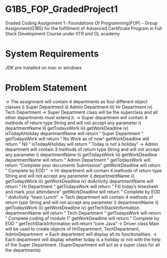 # G1B5_FOP_GradedProject1
Graded Coding Assignment 1- Foundations Of Programming(FOP) - Group Assignment(G1B5) for the fulfillment of Advanced Certificate Program in Full Stack Development Course under IITR and GL academy

# System Requirements 
JDK pre installed on mac or windows

# Problem Statement
→ The assignment will contain 4 departments as four different object classes
i) Super Department
ii) Admin Department
iii) Hr Department
iv) Tech Department
→ Super Department class will be the superclass and all other departments must extend it.
→ Super department will contain 4 methods of return type String and will not accept any
parameter
i) departmentName
ii) getTodaysWork
iii) getWorkDeadline
iv) isTodayAHoliday
departmentName will return “ Super Department “
getTodaysWork will return “ No Work as of now”
getWorkDeadline will return “ Nil “
isTodayAHoliday will return “ Today is not a holiday”
→ Admin department will contain 3 methods of return type String and will not accept any
parameter
i) departmentName
ii) getTodaysWork
iii) getWorkDeadline
departmentName will return “ Admin Department “
getTodaysWork will return “Complete your documents Submission”
getWorkDeadline will return “ Complete by EOD “
→ Hr department will contain 4 methods of return type String and will not accept any
parameter
i) departmentName
ii) getTodaysWork
iii) getWorkDeadline
iv) doActivity
departmentName will return “ Hr Department “
getTodaysWork will return “ Fill today’s timesheet and mark your attendance”
getWorkDeadline will return “ Complete by EOD “
doActivity “team Lunch”
→ Tech department will contain 4 methods of return type String and will not accept any
parameter
i) departmentName
ii) getTodaysWork
iii) getWorkDeadline
iv) getTechStackInformation
departmentName will return “ Tech Department “
getTodaysWork will return “ Complete coding of module 1”
getWorkDeadline will return “ Complete by EOD “
getTechStackInformation will return “core Java”
→ Driver class Main will be used to create objects of HrDepartment, TechDepartment,
AdminDepartment
→ Each department will display all its functionalities.
→ Each department will display whether today is a holiday or not with the help of the Super
Department. (SuperDepartment will act as a super class for all the departments)

